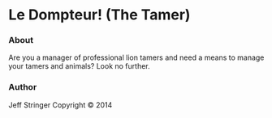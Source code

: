 Le Dompteur! (The Tamer)
=======================

### About
Are you a manager of professional lion tamers and need a means to manage your tamers and animals?  Look no further.

### Author
Jeff Stringer Copyright :copyright: 2014
